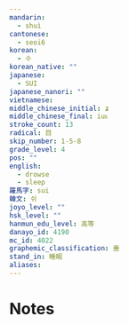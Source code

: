 ```yaml
---
mandarin:
  - shuì
cantonese:
  - seoi6
korean:
  - 수
korean_native: ""
japanese:
  - SUI
japanese_nanori: ""
vietnamese:
middle_chinese_initial: ʑ
middle_chinese_final: iuᴇ
stroke_count: 13
radical: 目
skip_number: 1-5-8
grade_level: 4
pos: ""
english:
  - drowse
  - sleep
羅馬字: sui
韓文: 쉬
joyo_level: ""
hsk_level: ""
hanmun_edu_level: 高等
danayo_id: 4190
mc_id: 4022
graphemic_classification: 垂
stand_in: 睡眠
aliases:
---
```


# Notes
